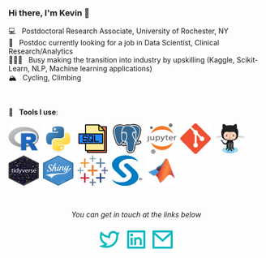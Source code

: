 ### Hi there, I'm Kevin 👋


💻 &nbsp; Postdoctoral Research Associate, University of Rochester, NY <br>
🧠 &nbsp; Postdoc currently looking for a job in Data Scientist, Clinical Research/Analytics<br>
👩🏻‍🏫 &nbsp; Busy making the transition into industry by upskilling (Kaggle, Scikit-Learn, NLP, Machine learning applications) <br>
🏔 &nbsp; Cycling, Climbing <br>

<br>

🧰 &nbsp; **Tools I use**: 

<img src="https://github.com/devicons/devicon/blob/master/icons/r/r-original.svg" alt="R logo" width="60" height="60"/>&nbsp; <img src="https://github.com/devicons/devicon/blob/master/icons/python/python-original.svg" alt="python logo" width="60" height="60"/>&nbsp; <img src="https://github.com/kevinprinsloo/data_icons/blob/master/icons/SQL/sql-file.svg" alt="SQL logo" width="60" height="60"/>&nbsp; <img src="https://github.com/devicons/devicon/blob/master/icons/postgresql/postgresql-original.svg" alt="postgres logo" width="60" height="60"/>&nbsp; <img src="https://github.com/devicons/devicon/blob/master/icons/jupyter/jupyter-original-wordmark.svg" alt="jupyter logo" width="60" height="60"/>&nbsp; <img src="https://github.com/kevinprinsloo/data_icons/blob/master/icons/git/git-logo-small.png" alt="git logo" width="60" height="60"/>&nbsp; <img src="https://github.com/kevinprinsloo/data_icons/blob/master/icons/github/octocat.png" alt="github logo" width="60" height="60"/>&nbsp; <img src="https://github.com/kevinprinsloo/data_icons/blob/master/icons/r/tidyverse/tidyverse-logo.png" alt="r tidyverse logo" width="60" height="60"/>&nbsp; <img src="https://github.com/kevinprinsloo/data_icons/blob/master/icons/r/rshiny/rshiny-logo.png" alt="rshiny logo" width="60" height="60"/>&nbsp; <img src="https://github.com/kevinprinsloo/data_icons/blob/master/icons/tableau/tableau-logo.svg" alt="tableau logo" width="60" height="60"/>&nbsp; <img src="https://github.com/kevinprinsloo/data_icons/blob/master/icons/SAS/sas-logo-small.png" alt="SAS logo" width="60" height="60"/> &nbsp;<img src="https://github.com/devicons/devicon/blob/master/icons/matlab/matlab-original.svg" alt="matlab logo" width="60" height="60"/>

<br>

  <p align="center">
    <i>You can get in touch at the links below</i><br><br>
    <a href="https://twitter.com/KevinD_P" alt="Twitter logo"><img src="https://github.com/kevinprinsloo/data_icons/blob/master/icons/social_icons/twitter-line-green.svg"></a>
    <a href="https://www.linkedin.com/in/kevin-prinsloo-phd-ba251823/" alt="Linkedin-logo"><img src="https://github.com/kevinprinsloo/data_icons/blob/master/icons/social_icons/linkedin-box-line.svg"></a>
    <a href="mailto:kevinvago@gmail.com" alt="Contact me"><img src="https://github.com/kevinprinsloo/data_icons/blob/master/icons/social_icons/mail-line.svg"></a>
  </p>



